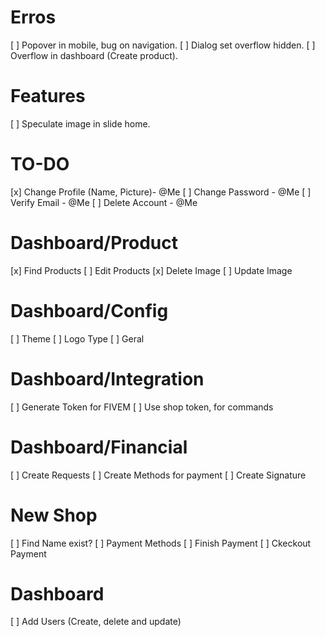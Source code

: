 # Erros
[ ] Popover in mobile, bug on navigation.
[ ] Dialog set overflow hidden.
[ ] Overflow in dashboard (Create product).

# Features
[ ] Speculate image in slide home.

# TO-DO
[x] Change Profile (Name, Picture)- @Me
[ ] Change Password - @Me
[ ] Verify Email - @Me
[ ] Delete Account - @Me

# Dashboard/Product
[x] Find Products
[ ] Edit Products
[x] Delete Image
[ ] Update Image

# Dashboard/Config
[ ] Theme
[ ] Logo Type
[ ] Geral

# Dashboard/Integration
[ ] Generate Token for FIVEM
[ ] Use shop token, for commands

# Dashboard/Financial
[ ] Create Requests
[ ] Create Methods for payment
[ ] Create Signature

# New Shop
[ ] Find Name exist?
[ ] Payment Methods
[ ] Finish Payment
[ ] Ckeckout Payment

# Dashboard
[ ] Add Users (Create, delete and update)